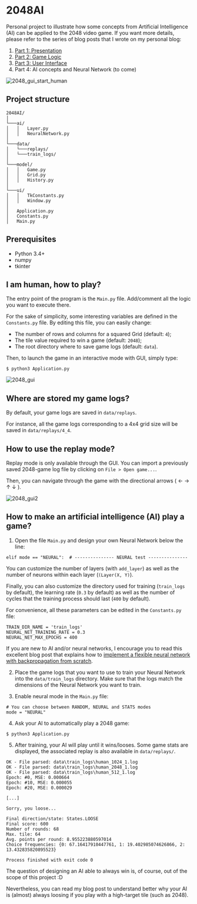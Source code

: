 # 2048AI

Personal project to illustrate how some concepts from Artificial Intelligence (AI) can be applied to the 2048 video game.
If you want more details, please refer to the series of blog posts that I wrote on my personal blog:
1. [Part 1: Presentation](https://antoineauger.fr/blog/2020/03/07/programming-an-ai-based-2048-game-part-1-presentation/)
2. [Part 2: Game Logic](https://antoineauger.fr/blog/2020/10/04/programming-an-ai-based-2048-game-part-2-game-logic/)
3. [Part 3: User Interface](https://antoineauger.fr/blog/2021/02/13/programming-an-ai-based-2048-game-part-3-user-interface/)
4. Part 4: AI concepts and Neural Network (to come)

![2048_gui_start_human](/assets/start_human_fast.gif?raw=true "Example of the start of a 2048 game played by human")

## Project structure

```
2048AI/
│
└───ai/
│   │   Layer.py
│   │   NeuralNetwork.py
│
└───data/
│   └───replays/
│   └───train_logs/
│
└───model/
│   │   Game.py
│   │   Grid.py
│   │   History.py
│
└───ui/
│   │   TkConstants.py
│   │   Window.py
│
│   Application.py
│   Constants.py
│   Main.py
```

## Prerequisites

* Python 3.4+
* numpy
* tkinter

## I am human, how to play?

The  entry point of the program is the `Main.py` file.
Add/comment all the logic you want to execute there. 

For the sake of simplicity, some interesting variables are defined in the `Constants.py` file.
By editing this file, you can easily change:
* The number of rows and columns for a squared Grid (default: `4`);
* The tile value required to win a game (default: `2048`);
* The root directory where to save game logs (default: `data`).

Then, to launch the game in an interactive mode with GUI, simply type:
```
$ python3 Application.py
```

![2048_gui](/assets/gui_play_mode.png?raw=true "2048 GUI play mode")

## Where are stored my game logs?

By default, your game logs are saved in `data/replays`.

For instance, all the game logs corresponding to a 4x4 grid size will be saved in `data/replays/4_4`.

## How to use the replay mode?

Replay mode is only available through the GUI.
You can import a previously saved 2048-game log file by clicking on `File > Open game...`.

Then, you can navigate through the game with the directional arrows ( &larr; &rarr; &uarr; &darr; ).

![2048_gui2](/assets/gui_replay_mode.png?raw=true "2048 GUI replay mode")

## How to make an artificial intelligence (AI) play a game?

1. Open the file `Main.py` and design your own Neural Network below the line:
```
elif mode == "NEURAL":  # --------------- NEURAL test ---------------
```
You can customize the number of layers (with `add_layer`) as well as the number of neurons 
within each layer (`(Layer(X, Y)`).

Finally, you can also customize the directory used for training (`train_logs` by default), the learning rate (`0.3` by default) as well as the number of 
cycles that the training process should last (`400` by default). 

For convenience, all these parameters can be edited in the `Constants.py` file:
```
TRAIN_DIR_NAME = 'train_logs'
NEURAL_NET_TRAINING_RATE = 0.3
NEURAL_NET_MAX_EPOCHS = 400
```
If you are new to AI and/or neural networks, I encourage you to read this excellent blog post that explains how to 
[implement a flexible neural network with backpropagation from scratch](https://blog.zhaytam.com/2018/08/15/implement-neural-network-backpropagation/).

2. Place the game logs that you want to use to train your Neural Network into the `data/train_logs` directory. 
   Make sure that the logs match the dimensions of the Neural Network you want to train.


3. Enable neural mode in the `Main.py` file:
```
# You can choose between RANDOM, NEURAL and STATS modes
mode = "NEURAL"
```

4. Ask your AI to automatically play a 2048 game:
```
$ python3 Application.py
```

5. After training, your AI will play until it wins/looses.
   Some game stats are displayed, the associated replay is also 
   available in `data/replays/`.

```
OK - File parsed: data\train_logs\human_1024_1.log
OK - File parsed: data\train_logs\human_2048_1.log
OK - File parsed: data\train_logs\human_512_1.log
Epoch: #0, MSE: 0.000664
Epoch: #10, MSE: 0.000055
Epoch: #20, MSE: 0.000029

[...]

Sorry, you loose...

Final direction/state: States.LOOSE
Final score: 600
Number of rounds: 68
Max. tile: 64
Avg. points per round: 8.955223880597014
Choice frequencies: {0: 67.16417910447761, 1: 19.402985074626866, 2: 13.432835820895523}

Process finished with exit code 0
```

The question of designing an AI able to always win is, of course, out of the 
scope of this project :D 

Nevertheless, you can read my blog post to understand better why your
AI is (almost) always loosing if you play with a high-target tile (such as 2048).